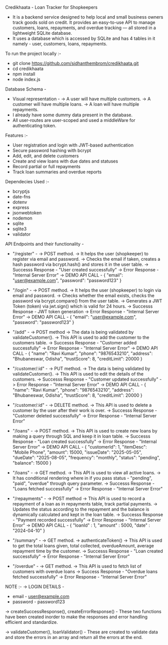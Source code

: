 Credikhaata - Loan Tracker for Shopkeepers

- It is a backend service designed to help local and small business owners track goods sold on credit. It provides an easy-to-use API to manage customers, loans, repayments, and overdue tracking — all stored in a lightweight SQLite database.
- It uses a database which is accessed by SQLite and has 4 tables in it namely - user, customers, loans, repayments.

To run the project locally :-

- git clone https://github.com/sidhanthembrom/credikhaata.git
- cd credikhaata
- npm install
- node index.js

Database Schema -

- Visual representation -
  -> A user will have multiple customers.
  -> A customer will have multiple loans.
  -> A loan will have multiple repayments.
- I already have some dummy data present in the database.
- All user-routes are user-scoped and used a middleWare for authenticating token.

Features :-

- User registration and login with JWT-based authentication
- Secure password hashing with bcrypt
- Add, edit, and delete customers
- Create and view loans with due dates and statuses
- Record partial or full repayments
- Track loan summaries and overdue reports

Dependecies Used :-

- bcryptjs
- date-fns
- dotenv
- express
- jsonwebtoken
- nodemon
- sqlite
- sqlite3
- validator

API Endpoints and their functionality -

- "/register" -
  -> POST method.
  -> It helps the user (shopkeeper) to register via email and password.
  -> Checks the email if taken, creates a hash password via bcrypt.hash() and stores it in the user table.
  -> Successs Response - "User created successfully"
  -> Error Response - "Internal Server Error"
  -> DEMO API CALL -
  {
  "email": "user@example.com",
  "password": "password123"
  }

- "/login" -
  -> POST method.
  -> It helps the user (shopkeeper) to login via email and password.
  -> Checks whether the email exists, checks the password via bcrypt.compare() from the user table.
  -> Generates a JWT Token (token) via jwt.sign() which is valid for 24 hours.
  -> Successs Response - JWT token generation
  -> Error Response - "Internal Server Error"
  -> DEMO API CALL -
  {
  "email": "user@example.com",
  "password": "password123"
  }

- "/add" -
  -> POST method
  -> The data is being validated by validateCustomer().
  -> This API is used to add the customer to the customers table.
  -> Successs Response - "Customer added successfully"
  -> Error Response - "Internal Server Error"
  -> DEMO API CALL -
  {
  "name": "Ravi Kumar",
  "phone": "9876543210",
  "address": "Bhubaneswar, Odisha",
  "trustScore": 8,
  "creditLimit": 20000
  }

- "/customer/:id" -
  -> PUT method.
  -> The data is being validated by validateCustomer().
  -> This API is used to edit the details of the customers.
  -> Successs Response - "Customer updated successfully"
  -> Error Response - "Internal Server Error"
  -> DEMO API CALL -
  {
  "name": "Ravi Kumar",
  "phone": "9876543210",
  "address": "Bhubaneswar, Odisha",
  "trustScore": 8,
  "creditLimit": 20000
  }

- "/customer/:id" -
  -> DELETE method.
  -> This API is used to delete a customer by the user after their work is over.
  -> Successs Response - "Customer deleted successfully"
  -> Error Response - "Internal Server Error"

- "/loans" -
  -> POST method.
  -> This API is used to create new loans by making a query through SQL and keep it in loan table.
  -> Successs Response - "Loan created successfully"
  -> Error Response - "Internal Server Error"
  -> DEMO API CALL -
  {
  "customerId": 1,
  "itemDesc": "Mobile Phone",
  "amount": 15000,
  "issueDate": "2025-05-05",
  "dueDate": "2025-08-05",
  "frequency": "monthly",
  "status": "pending",
  "balance": 15000
  }

- "/loans" -
  -> GET method.
  -> This API is used to view all active loans.
  -> It has conditional rendering where in if you pass status - "pending", "paid", "overdue" through query parameter.
  -> Successs Response - "Loans fetched successfully"
  -> Error Response - "Internal Server Error"

- "/repayments" -
  -> POST method
  -> This API is used to record a repayment of a loan as in repayments table, track partial payments.
  -> Updates the status according to the repayment and the balance is dynamically calculated and kept in the loan table.
  -> Successs Response - "Payment recorded successfully"
  -> Error Response - "Internal Server Error"
  -> DEMO API CALL -
  {
  "loanId" : 1,
  "amount" : 5000,
  "date" : "2024-04-10"
  }

- "/summary" -
  -> GET method.
  -> authenticateToken()
  -> This API is used to get the total loans given, total collected, overdueAmount, average repayment time by the customer.
  -> Successs Response - "Loan created successfully"
  -> Error Response - "Internal Server Error"

- "/overdue" -
  -> GET method.
  -> This API is used to fetch list of customers with overdue loans
  -> Success Response - "Overdue loans fetched successfully"
  -> Error Response - "Internal Server Error"

NOTE :-
-> LOGIN DETAILS -

- email - user@example.com
- password - password123

-> createSuccessResponse(), createErrorResponse() - These two functions have been created inorder to make the responses and error handling efficient and standardize.

-> validateCustomer(), loanValidator() - These are created to validate data and store the errors in an array and return all the errors at the end.
